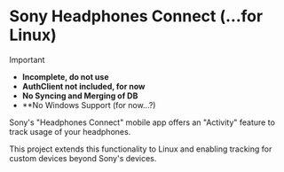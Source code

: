 # Sony Headphones Connect (...for Linux)
> [!IMPORTANT]
> - **Incomplete, do not use**
> - **AuthClient not included, for now**
> - **No Syncing and Merging of DB**
> - **No Windows Support (for now...?)

Sony's "Headphones Connect" mobile app offers an "Activity" feature to track usage of your headphones.

This project extends this functionality to Linux and enabling tracking for custom devices beyond Sony's devices.
